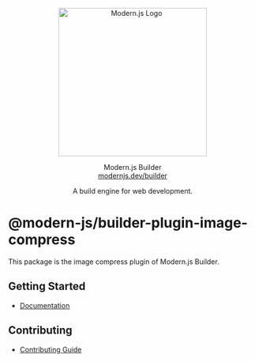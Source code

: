 
<p align="center">
  <a href="https://modernjs.dev" target="blank"><img src="https://lf3-static.bytednsdoc.com/obj/eden-cn/ylaelkeh7nuhfnuhf/modernjs-cover.png" width="300" alt="Modern.js Logo" /></a>
</p>
<p align="center">
  Modern.js Builder
  <br/>
  <a href="https://modernjs.dev/builder/en" target="blank">
    modernjs.dev/builder
  </a>
</p>
<p align="center">
  A build engine for web development.
</p>

# @modern-js/builder-plugin-image-compress

This package is the image compress plugin of Modern.js Builder.

## Getting Started

- [Documentation](https://modernjs.dev/builder/en/plugins/plugin-image-compress.html)

## Contributing

- [Contributing Guide](https://github.com/web-infra-dev/modern.js/blob/main/CONTRIBUTING.md)
